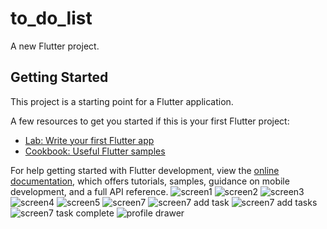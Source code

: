 # to_do_list

A new Flutter project.

## Getting Started

This project is a starting point for a Flutter application.

A few resources to get you started if this is your first Flutter project:

- [Lab: Write your first Flutter app](https://docs.flutter.dev/get-started/codelab)
- [Cookbook: Useful Flutter samples](https://docs.flutter.dev/cookbook)

For help getting started with Flutter development, view the
[online documentation](https://docs.flutter.dev/), which offers tutorials,
samples, guidance on mobile development, and a full API reference.
![screen1](https://github.com/user-attachments/assets/fd3b2496-c19f-4330-a063-146bfb4c0036)
![screen2](https://github.com/user-attachments/assets/aaad596a-6faa-4ebb-af09-d78ce2a7e704)
![screen3](https://github.com/user-attachments/assets/b0b32fd8-e24c-4f3e-8cf5-02de95f1be87)
![screen4](https://github.com/user-attachments/assets/e2c5684b-d886-46e1-a85a-60d11ec7af1a)
![screen5](https://github.com/user-attachments/assets/2f9454b2-aed4-4547-b89a-021749dc401c)
![screen7](https://github.com/user-attachments/assets/078dc7e6-9e18-4978-84da-aaae355b5206)
![screen7 add task](https://github.com/user-attachments/assets/f0cb92fd-ad01-46f8-a406-a2758f9bb552)
![screen7 add tasks](https://github.com/user-attachments/assets/ed4c5f4c-01f5-4bc9-9f0a-d4fb4c8e182f)
![screen7 task complete](https://github.com/user-attachments/assets/4ebf750b-fb1e-4f87-828b-2231ffc223f1)
![profile drawer](https://github.com/user-attachments/assets/f6364915-ef35-463e-ac0f-8d55b22d175d)










